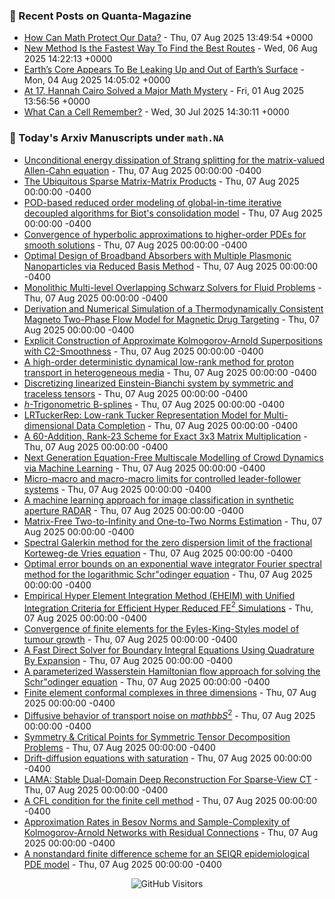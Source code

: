### 📝 Recent Posts on Quanta-Magazine
<!-- quanta starts -->
* <a href="https://www.quantamagazine.org/how-can-math-protect-our-data-20250807/">How Can Math Protect Our Data?</a> - Thu, 07 Aug 2025 13:49:54 +0000
* <a href="https://www.quantamagazine.org/new-method-is-the-fastest-way-to-find-the-best-routes-20250806/">New Method Is the Fastest Way To Find the Best Routes</a> - Wed, 06 Aug 2025 14:22:13 +0000
* <a href="https://www.quantamagazine.org/earths-core-appears-to-be-leaking-up-and-out-of-earths-surface-20250804/">Earth’s Core Appears To Be Leaking Up and Out of Earth’s Surface</a> - Mon, 04 Aug 2025 14:05:02 +0000
* <a href="https://www.quantamagazine.org/at-17-hannah-cairo-solved-a-major-math-mystery-20250801/">At 17, Hannah Cairo Solved a Major Math Mystery</a> - Fri, 01 Aug 2025 13:56:56 +0000
* <a href="https://www.quantamagazine.org/what-can-a-cell-remember-20250730/">What Can a Cell Remember?</a> - Wed, 30 Jul 2025 14:30:11 +0000
<!-- quanta ends -->


### 📝 Today's Arxiv Manuscripts under ``math.NA``
<!-- arxiv-math-na starts -->
* <a href="https://arxiv.org/abs/2508.03992">Unconditional energy dissipation of Strang splitting for the matrix-valued Allen-Cahn equation</a> - Thu, 07 Aug 2025 00:00:00 -0400
* <a href="https://arxiv.org/abs/2508.04077">The Ubiquitous Sparse Matrix-Matrix Products</a> - Thu, 07 Aug 2025 00:00:00 -0400
* <a href="https://arxiv.org/abs/2508.04082">POD-based reduced order modeling of global-in-time iterative decoupled algorithms for Biot's consolidation model</a> - Thu, 07 Aug 2025 00:00:00 -0400
* <a href="https://arxiv.org/abs/2508.04112">Convergence of hyperbolic approximations to higher-order PDEs for smooth solutions</a> - Thu, 07 Aug 2025 00:00:00 -0400
* <a href="https://arxiv.org/abs/2508.04198">Optimal Design of Broadband Absorbers with Multiple Plasmonic Nanoparticles via Reduced Basis Method</a> - Thu, 07 Aug 2025 00:00:00 -0400
* <a href="https://arxiv.org/abs/2508.04356">Monolithic Multi-level Overlapping Schwarz Solvers for Fluid Problems</a> - Thu, 07 Aug 2025 00:00:00 -0400
* <a href="https://arxiv.org/abs/2508.04360">Derivation and Numerical Simulation of a Thermodynamically Consistent Magneto Two-Phase Flow Model for Magnetic Drug Targeting</a> - Thu, 07 Aug 2025 00:00:00 -0400
* <a href="https://arxiv.org/abs/2508.04392">Explicit Construction of Approximate Kolmogorov-Arnold Superpositions with C2-Smoothness</a> - Thu, 07 Aug 2025 00:00:00 -0400
* <a href="https://arxiv.org/abs/2508.04484">A high-order deterministic dynamical low-rank method for proton transport in heterogeneous media</a> - Thu, 07 Aug 2025 00:00:00 -0400
* <a href="https://arxiv.org/abs/2508.04560">Discretizing linearized Einstein-Bianchi system by symmetric and traceless tensors</a> - Thu, 07 Aug 2025 00:00:00 -0400
* <a href="https://arxiv.org/abs/2508.04582">$h$-Trigonometric B-splines</a> - Thu, 07 Aug 2025 00:00:00 -0400
* <a href="https://arxiv.org/abs/2508.03755">LRTuckerRep: Low-rank Tucker Representation Model for Multi-dimensional Data Completion</a> - Thu, 07 Aug 2025 00:00:00 -0400
* <a href="https://arxiv.org/abs/2508.03857">A 60-Addition, Rank-23 Scheme for Exact 3x3 Matrix Multiplication</a> - Thu, 07 Aug 2025 00:00:00 -0400
* <a href="https://arxiv.org/abs/2508.03926">Next Generation Equation-Free Multiscale Modelling of Crowd Dynamics via Machine Learning</a> - Thu, 07 Aug 2025 00:00:00 -0400
* <a href="https://arxiv.org/abs/2508.04020">Micro-macro and macro-macro limits for controlled leader-follower systems</a> - Thu, 07 Aug 2025 00:00:00 -0400
* <a href="https://arxiv.org/abs/2508.04234">A machine learning approach for image classification in synthetic aperture RADAR</a> - Thu, 07 Aug 2025 00:00:00 -0400
* <a href="https://arxiv.org/abs/2508.04444">Matrix-Free Two-to-Infinity and One-to-Two Norms Estimation</a> - Thu, 07 Aug 2025 00:00:00 -0400
* <a href="https://arxiv.org/abs/2409.18490">Spectral Galerkin method for the zero dispersion limit of the fractional Korteweg-de Vries equation</a> - Thu, 07 Aug 2025 00:00:00 -0400
* <a href="https://arxiv.org/abs/2412.16902">Optimal error bounds on an exponential wave integrator Fourier spectral method for the logarithmic Schr"odinger equation</a> - Thu, 07 Aug 2025 00:00:00 -0400
* <a href="https://arxiv.org/abs/2503.19483">Empirical Hyper Element Integration Method (EHEIM) with Unified Integration Criteria for Efficient Hyper Reduced FE$^2$ Simulations</a> - Thu, 07 Aug 2025 00:00:00 -0400
* <a href="https://arxiv.org/abs/2504.11926">Convergence of finite elements for the Eyles-King-Styles model of tumour growth</a> - Thu, 07 Aug 2025 00:00:00 -0400
* <a href="https://arxiv.org/abs/2504.13809">A Fast Direct Solver for Boundary Integral Equations Using Quadrature By Expansion</a> - Thu, 07 Aug 2025 00:00:00 -0400
* <a href="https://arxiv.org/abs/2505.11762">A parameterized Wasserstein Hamiltonian flow approach for solving the Schr"odinger equation</a> - Thu, 07 Aug 2025 00:00:00 -0400
* <a href="https://arxiv.org/abs/2508.01238">Finite element conformal complexes in three dimensions</a> - Thu, 07 Aug 2025 00:00:00 -0400
* <a href="https://arxiv.org/abs/2508.02707">Diffusive behavior of transport noise on $mathbb{S}^2$</a> - Thu, 07 Aug 2025 00:00:00 -0400
* <a href="https://arxiv.org/abs/2306.07886">Symmetry & Critical Points for Symmetric Tensor Decomposition Problems</a> - Thu, 07 Aug 2025 00:00:00 -0400
* <a href="https://arxiv.org/abs/2410.10040">Drift-diffusion equations with saturation</a> - Thu, 07 Aug 2025 00:00:00 -0400
* <a href="https://arxiv.org/abs/2410.21111">LAMA: Stable Dual-Domain Deep Reconstruction For Sparse-View CT</a> - Thu, 07 Aug 2025 00:00:00 -0400
* <a href="https://arxiv.org/abs/2502.13675">A CFL condition for the finite cell method</a> - Thu, 07 Aug 2025 00:00:00 -0400
* <a href="https://arxiv.org/abs/2504.15110">Approximation Rates in Besov Norms and Sample-Complexity of Kolmogorov-Arnold Networks with Residual Connections</a> - Thu, 07 Aug 2025 00:00:00 -0400
* <a href="https://arxiv.org/abs/2508.02928">A nonstandard finite difference scheme for an SEIQR epidemiological PDE model</a> - Thu, 07 Aug 2025 00:00:00 -0400
<!-- arxiv-math-na ends -->

<div align="center">
  
![GitHub Visitors](https://api.visitorbadge.io/api/visitors?path=https%3A%2F%2Fgithub.com%2Flowrank&label=profile%20views&labelColor=%231e1e2e&countColor=%23cba6f7)



</div>
